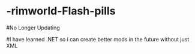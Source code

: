 # -rimworld-Flash-pills

#No Longer Updating

#I have learned .NET so i can create better mods in the future without just XML
